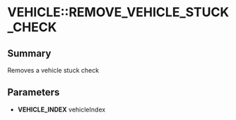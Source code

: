 # VEHICLE::REMOVE_VEHICLE_STUCK_CHECK

## Summary
Removes a vehicle stuck check

## Parameters
* **VEHICLE_INDEX** vehicleIndex